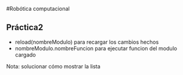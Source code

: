 #Robótica computacional

## Práctica2

* reload(nombreModulo) para recargar los cambios hechos 
* nombreModulo.nombreFuncion para ejecutar funcion del modulo cargado 

Nota: solucionar cómo mostrar la lista 
